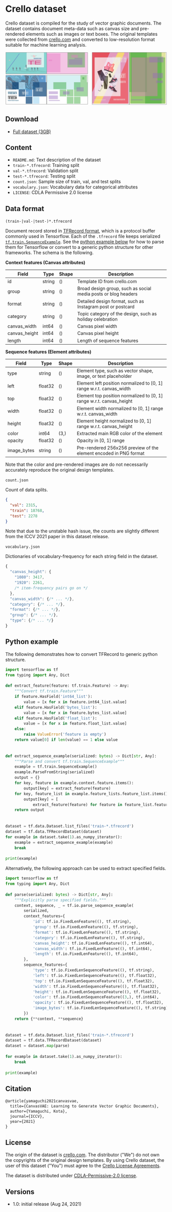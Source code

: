 # Crello dataset

Crello dataset is compiled for the study of vector graphic documents. The
dataset contains document meta-data such as canvas size and pre-rendered
elements such as images or text boxes. The original templates were collected from
[crello.com](https://crello.com) and converted to low-resolution format suitable
for machine learning analysis.

![Preview](preview.svg)

## Download

- [Full dataset (3GB)](https://storage.cloud.google.com/ailab-public/canvas-vae/crello-dataset-v1.zip)

## Content

- `README.md`: Text description of the dataset
- `train-*.tfrecord`: Training split
- `val-*.tfrecord`: Validation split
- `test-*.tfrecord`: Testing split
- `count.json`: Sample size of train, val, and test splits
- `vocabulary.json`: Vocabulary data for categorical attributes
- `LICENSE`: CDLA Permissive 2.0 license

## Data format

`(train-|val-|test-)*.tfrecord`

Document record stored in
[TFRecord format](https://www.tensorflow.org/tutorials/load_data/tfrecord),
which is a protocol buffer commonly used in Tensorflow.
Each of the `.tfrecord` file keeps serialized
[`tf.train.SequenceExample`](https://www.tensorflow.org/api_docs/python/tf/train/SequenceExample).
See the [python example below](#python-example) for how to parse them for
Tensorflow or convert to a generic python structure for other frameworks.
The schema is the following.

**Context features (Canvas attributes)**

| Field         | Type   | Shape | Description                                                    |
| ------------- | ------ | ----- | -------------------------------------------------------------- |
| id            | string | ()    | Template ID from crello.com                                    |
| group         | string | ()    | Broad design group, such as social media posts or blog headers |
| format        | string | ()    | Detailed design format, such as Instagram post or postcard     |
| category      | string | ()    | Topic category of the design, such as holiday celebration      |
| canvas_width  | int64  | ()    | Canvas pixel width                                             |
| canvas_height | int64  | ()    | Canvas pixel height                                            |
| length        | int64  | ()    | Length of sequence features                                    |

**Sequence features (Element attributes)**

| Field       | Type    | Shape | Description                                                          |
| ----------- | ------- | ----- | -------------------------------------------------------------------- |
| type        | string  | ()    | Element type, such as vector shape, image, or text placeholder       |
| left        | float32 | ()    | Element left position normalized to [0, 1] range w.r.t. canvas_width |
| top         | float32 | ()    | Element top position normalized to [0, 1] range w.r.t. canvas_height |
| width       | float32 | ()    | Element width normalized to [0, 1] range w.r.t. canvas_width         |
| height      | float32 | ()    | Element height normalized to [0, 1] range w.r.t. canvas_height       |
| color       | int64   | (3,)  | Extracted main RGB color of the element                              |
| opacity     | float32 | ()    | Opacity in [0, 1] range                                              |
| image_bytes | string  | ()    | Pre-rendered 256x256 preview of the element encoded in PNG format    |

Note that the color and pre-rendered images are do not necessarily accurately
reproduce the original design templates.

`count.json`

Count of data splits.

```json
{
  "val": 2315,
  "train": 18768,
  "test": 2278
}
```

Note that due to the unstable hash issue, the counts are slightly different
from the ICCV 2021 paper in this dataset release.

`vocabulary.json`

Dictionaries of vocabulary-frequency for each string field in the dataset.

```js
{
  "canvas_height": {
    "1080": 3417,
    "1920": 2261,
    /* item-frequency pairs go on */
  },
  "canvas_width": {/* ... */},
  "category": {/* ... */},
  "format": {/* ... */},
  "group": {/* ... */},
  "type": {/* ... */}
}
```

## Python example

The following demonstrates how to convert TFRecord to generic python structure.

```python
import tensorflow as tf
from typing import Any, Dict

def extract_feature(feature: tf.train.Feature) -> Any:
    """Convert tf.train.Feature"""
    if feature.HasField('int64_list'):
        value = [x for x in feature.int64_list.value]
    elif feature.HasField('bytes_list'):
        value = [x for x in feature.bytes_list.value]
    elif feature.HasField('float_list'):
        value = [x for x in feature.float_list.value]
    else:
        raise ValueError('feature is empty')
    return value[0] if len(value) == 1 else value


def extract_sequence_example(serialized: bytes) -> Dict[str, Any]:
    """Parse and convert tf.train.SequenceExample"""
    example = tf.train.SequenceExample()
    example.ParseFromString(serialized)
    output = {}
    for key, feature in example.context.feature.items():
        output[key] = extract_feature(feature)
    for key, feature_list in example.feature_lists.feature_list.items():
        output[key] = [
            extract_feature(feature) for feature in feature_list.feature]
    return output


dataset = tf.data.Dataset.list_files('train-*.tfrecord')
dataset = tf.data.TFRecordDataset(dataset)
for example in dataset.take(1).as_numpy_iterator():
    example = extract_sequence_example(example)
    break

print(example)
```

Alternatively, the following approach can be used to extract specified fields.

```python
import tensorflow as tf
from typing import Any, Dict

def parse(serialized: bytes) -> Dict[str, Any]:
    """Explicitly parse specified fields."""
    context, sequence, _ = tf.io.parse_sequence_example(
        serialized,
        context_features={
            'id': tf.io.FixedLenFeature((), tf.string),
            'group': tf.io.FixedLenFeature((), tf.string),
            'format': tf.io.FixedLenFeature((), tf.string),
            'category': tf.io.FixedLenFeature((), tf.string),
            'canvas_height': tf.io.FixedLenFeature((), tf.int64),
            'canvas_width': tf.io.FixedLenFeature((), tf.int64),
            'length': tf.io.FixedLenFeature((), tf.int64),
        },
        sequence_features={
            'type': tf.io.FixedLenSequenceFeature((), tf.string),
            'left': tf.io.FixedLenSequenceFeature((), tf.float32),
            'top': tf.io.FixedLenSequenceFeature((), tf.float32),
            'width': tf.io.FixedLenSequenceFeature((), tf.float32),
            'height': tf.io.FixedLenSequenceFeature((), tf.float32),
            'color': tf.io.FixedLenSequenceFeature((3,), tf.int64),
            'opacity': tf.io.FixedLenSequenceFeature((), tf.float32),
            'image_bytes': tf.io.FixedLenSequenceFeature((), tf.string),
        })
    return {**context, **sequence}


dataset = tf.data.Dataset.list_files('train-*.tfrecord')
dataset = tf.data.TFRecordDataset(dataset)
dataset = dataset.map(parse)

for example in dataset.take(1).as_numpy_iterator():
    break

print(example)
```

## Citation

```
@article{yamaguchi2021canvasvae,
  title={CanvasVAE: Learning to Generate Vector Graphic Documents},
  author={Yamaguchi, Kota},
  journal={ICCV},
  year={2021}
}
```

## License

The origin of the dataset is [crello.com](https://crello.com). The distributor
("We") do not own the copyrights of the original design templates. By using
Crello dataset, the user of this dataset ("You") must agree to the
[Crello License Agreements](https://crello.com/faq/legal/licensing/license_agreements/).

The dataset is distributed under [CDLA-Permissive-2.0 license](https://cdla.dev/permissive-2-0/).

## Versions

- 1.0: initial release (Aug 24, 2021)
